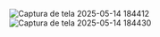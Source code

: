 ![Captura de tela 2025-05-14 184412](https://github.com/user-attachments/assets/b05486f7-c695-4987-b814-6854e9ab3044)
![Captura de tela 2025-05-14 184430](https://github.com/user-attachments/assets/c8b9071d-5cc0-437e-af5c-4f2759e095cc)
